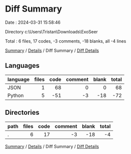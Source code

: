 # Diff Summary

Date : 2024-03-31 15:58:46

Directory c:\\Users\\Tristan\\Downloads\\ExoSeer

Total : 6 files,  17 codes, -3 comments, -18 blanks, all -4 lines

[Summary](results.md) / [Details](details.md) / Diff Summary / [Diff Details](diff-details.md)

## Languages
| language | files | code | comment | blank | total |
| :--- | ---: | ---: | ---: | ---: | ---: |
| JSON | 1 | 68 | 0 | 0 | 68 |
| Python | 5 | -51 | -3 | -18 | -72 |

## Directories
| path | files | code | comment | blank | total |
| :--- | ---: | ---: | ---: | ---: | ---: |
| . | 6 | 17 | -3 | -18 | -4 |

[Summary](results.md) / [Details](details.md) / Diff Summary / [Diff Details](diff-details.md)